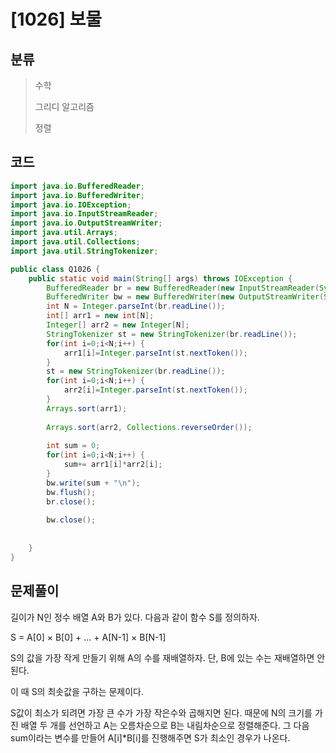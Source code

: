 # [1026] 보물

## 분류
> 수학
>
> 그리디 알고리즘
>
> 정렬

## 코드
```java
import java.io.BufferedReader;
import java.io.BufferedWriter;
import java.io.IOException;
import java.io.InputStreamReader;
import java.io.OutputStreamWriter;
import java.util.Arrays;
import java.util.Collections;
import java.util.StringTokenizer;

public class Q1026 {
	public static void main(String[] args) throws IOException {
		BufferedReader br = new BufferedReader(new InputStreamReader(System.in));
		BufferedWriter bw = new BufferedWriter(new OutputStreamWriter(System.out));
		int N = Integer.parseInt(br.readLine());
		int[] arr1 = new int[N];
		Integer[] arr2 = new Integer[N];
		StringTokenizer st = new StringTokenizer(br.readLine());
		for(int i=0;i<N;i++) {
			arr1[i]=Integer.parseInt(st.nextToken());
		}
		st = new StringTokenizer(br.readLine());
		for(int i=0;i<N;i++) {
			arr2[i]=Integer.parseInt(st.nextToken());
		}
		Arrays.sort(arr1);
		
		Arrays.sort(arr2, Collections.reverseOrder());
		
		int sum = 0;
		for(int i=0;i<N;i++) {
			sum+= arr1[i]*arr2[i];
		}
		bw.write(sum + "\n");
		bw.flush();
		br.close();
		
		bw.close();
		
		
	}
}

```

## 문제풀이 

길이가 N인 정수 배열 A와 B가 있다. 다음과 같이 함수 S를 정의하자.

S = A[0] × B[0] + ... + A[N-1] × B[N-1]

S의 값을 가장 작게 만들기 위해 A의 수를 재배열하자. 단, B에 있는 수는 재배열하면 안 된다.

이 때 S의 최솟값을 구하는 문제이다.

S값이 최소가 되려면 가장 큰 수가 가장 작은수와 곱해지면 된다. 때문에 N의 크기를 가진 배열 두 개를 선언하고 A는 오름차순으로 B는 내림차순으로 정렬해준다. 그 다음 sum이라는 변수를 만들어 A[i]*B[i]를 진행해주면 S가 최소인 경우가 나온다.